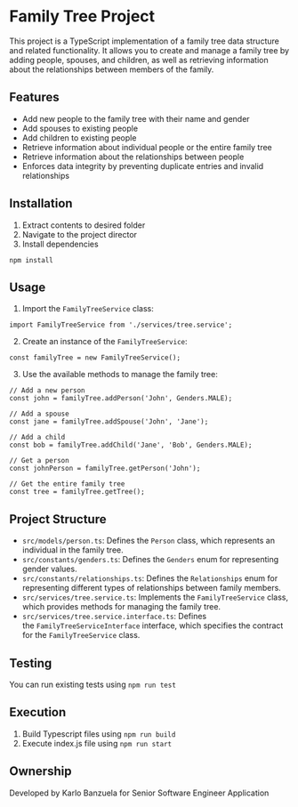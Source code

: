 # Family Tree Project

This project is a TypeScript implementation of a family tree data structure and related functionality. It allows you to create and manage a family tree by adding people, spouses, and children, as well as retrieving information about the relationships between members of the family.

## Features

- Add new people to the family tree with their name and gender
- Add spouses to existing people
- Add children to existing people
- Retrieve information about individual people or the entire family tree
- Retrieve information about the relationships between people
- Enforces data integrity by preventing duplicate entries and invalid relationships

## Installation

1. Extract contents to desired folder
2. Navigate to the project director
3. Install dependencies

```
npm install

```

Usage
-----

1.  Import the `FamilyTreeService` class:

```
import FamilyTreeService from './services/tree.service';

```

2.  Create an instance of the `FamilyTreeService`:

```
const familyTree = new FamilyTreeService();

```

3.  Use the available methods to manage the family tree:

```
// Add a new person
const john = familyTree.addPerson('John', Genders.MALE);

// Add a spouse
const jane = familyTree.addSpouse('John', 'Jane');

// Add a child
const bob = familyTree.addChild('Jane', 'Bob', Genders.MALE);

// Get a person
const johnPerson = familyTree.getPerson('John');

// Get the entire family tree
const tree = familyTree.getTree();

```

Project Structure
-----------------

-   `src/models/person.ts`: Defines the `Person` class, which represents an individual in the family tree.
-   `src/constants/genders.ts`: Defines the `Genders` enum for representing gender values.
-   `src/constants/relationships.ts`: Defines the `Relationships` enum for representing different types of relationships between family members.
-   `src/services/tree.service.ts`: Implements the `FamilyTreeService` class, which provides methods for managing the family tree.
-   `src/services/tree.service.interface.ts`: Defines the `FamilyTreeServiceInterface` interface, which specifies the contract for the `FamilyTreeService` class.

Testing
-----------------
You can run existing tests using `npm run test`

Execution
-----------------
1. Build Typescript files using `npm run build`
2. Execute index.js file using `npm run start`

Ownership
-----------------
Developed by Karlo Banzuela for Senior Software Engineer Application
